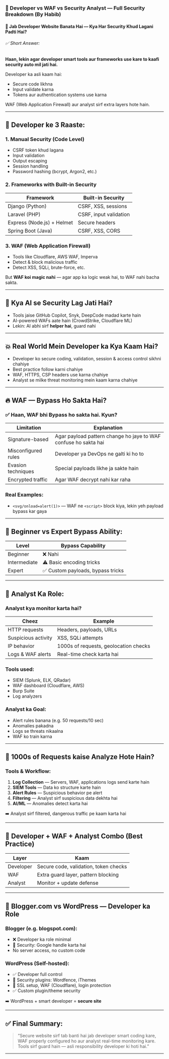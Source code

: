 ### 🔐 Developer vs WAF vs Security Analyst — Full Security Breakdown (By Habib)

#### 🤔 Jab Developer Website Banata Hai — Kya Har Security Khud Lagani Padti Hai?

###### ✅ Short Answer:

**Haan, lekin agar developer smart tools aur frameworks use kare to kaafi security auto mil jati hai.**

Developer ka asli kaam hai:

* Secure code likhna
* Input validate karna
* Tokens aur authentication systems use karna

WAF (Web Application Firewall) aur analyst sirf extra layers hote hain.

---

## 🔐 Developer ke 3 Raaste:

### 1. Manual Security (Code Level)

* CSRF token khud lagana
* Input validation
* Output escaping
* Session handling
* Password hashing (bcrypt, Argon2, etc.)

### 2. Frameworks with Built-in Security

| Framework                  | Built-in Security      |
| -------------------------- | ---------------------- |
| Django (Python)            | CSRF, XSS, sessions    |
| Laravel (PHP)              | CSRF, input validation |
| Express (Node.js) + Helmet | Secure headers         |
| Spring Boot (Java)         | CSRF, XSS, CORS        |

### 3. WAF (Web Application Firewall)

* Tools like Cloudflare, AWS WAF, Imperva
* Detect & block malicious traffic
* Detect XSS, SQLi, brute-force, etc.

But **WAF koi magic nahi** — agar app ka logic weak hai, to WAF nahi bacha sakta.

---

## 🤖 Kya AI se Security Lag Jati Hai?

* Tools jaise GitHub Copilot, Snyk, DeepCode madad karte hain
* AI-powered WAFs aate hain (CrowdStrike, Cloudflare ML)
* Lekin: AI abhi sirf **helper hai**, guard nahi

---

## 💥 Real World Mein Developer ka Kya Kaam Hai?

* Developer ko secure coding, validation, session & access control sikhni chahiye
* Best practice follow karni chahiye
* WAF, HTTPS, CSP headers use karna chahiye
* Analyst se milke threat monitoring mein kaam karna chahiye

---

## 🔥 WAF — Bypass Ho Sakta Hai?

### ✅ Haan, WAF bhi Bypass ho sakta hai. Kyun?

| Limitation          | Explanation                                                     |
| ------------------- | --------------------------------------------------------------- |
| Signature-based     | Agar payload pattern change ho jaye to WAF confuse ho sakta hai |
| Misconfigured rules | Developer ya DevOps ne galti ki ho to                           |
| Evasion techniques  | Special payloads likhe ja sakte hain                            |
| Encrypted traffic   | Agar WAF decrypt nahi kar raha                                  |

### Real Examples:

* `<svg/onload=alert(1)>` — WAF ne `<script>` block kiya, lekin yeh payload bypass kar gaya

---

## 🧠 Beginner vs Expert Bypass Ability:

| Level        | Bypass Capability                |
| ------------ | -------------------------------- |
| Beginner     | ❌ Nahi                           |
| Intermediate | ⚠️ Basic encoding tricks         |
| Expert       | ✅ Custom payloads, bypass tricks |

---

## 🧠 Analyst Ka Role:

### Analyst kya monitor karta hai?

| Cheez               | Example                               |
| ------------------- | ------------------------------------- |
| HTTP requests       | Headers, payloads, URLs               |
| Suspicious activity | XSS, SQLi attempts                    |
| IP behavior         | 1000s of requests, geolocation checks |
| Logs & WAF alerts   | Real-time check karta hai             |

### Tools used:

* SIEM (Splunk, ELK, QRadar)
* WAF dashboard (Cloudflare, AWS)
* Burp Suite
* Log analyzers

### Analyst ka Goal:

* Alert rules banana (e.g. 50 requests/10 sec)
* Anomalies pakadna
* Logs se threats nikaalna
* WAF ko train karna

---

## 🔁 1000s of Requests kaise Analyze Hote Hain?

### Tools & Workflow:

1. **Log Collection** — Servers, WAF, applications logs send karte hain
2. **SIEM Tools** — Data ko structure karte hain
3. **Alert Rules** — Suspicious behavior pe alert
4. **Filtering** — Analyst sirf suspicious data dekhta hai
5. **AI/ML** — Anomalies detect karta hai

➡️ Analyst sirf filtered, dangerous traffic pe kaam karta hai

---

## 🔐 Developer + WAF + Analyst Combo (Best Practice)

| Layer     | Kaam                                  |
| --------- | ------------------------------------- |
| Developer | Secure code, validation, token checks |
| WAF       | Extra guard layer, pattern blocking   |
| Analyst   | Monitor + update defense              |

---

## 🧩 Blogger.com vs WordPress — Developer ka Role

### Blogger (e.g. blogspot.com):

* ❌ Developer ka role minimal
* 🔐 Security: Google handle karta hai
* No server access, no custom code

### WordPress (Self-hosted):

* ✅ Developer full control
* 🔐 Security plugins: Wordfence, iThemes
* 🔐 SSL setup, WAF (Cloudflare), login protection
* ✅ Custom plugin/theme security

➡️ WordPress + smart developer = **secure site**

---

## ✅ Final Summary:

> “Secure website sirf tab banti hai jab developer smart coding kare, WAF properly configured ho aur analyst real-time monitoring kare. Tools sirf guard hain — asli responsibility developer ki hoti hai.”

---
